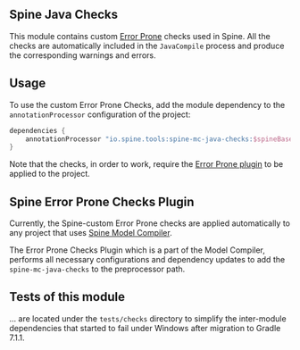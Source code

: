 ## Spine Java Checks
This module contains custom [Error Prone](https://github.com/google/error-prone) checks used in 
Spine. All the checks are automatically included in the `JavaCompile` process and produce the 
corresponding warnings and errors.

## Usage
To use the custom Error Prone Checks, add the module dependency to the `annotationProcessor` 
configuration of the project:

```groovy
dependencies {
    annotationProcessor "io.spine.tools:spine-mc-java-checks:$spineBaseVersion"
}
```

Note that the checks, in order to work, require the 
[Error Prone plugin](https://plugins.gradle.org/plugin/net.ltgt.errorprone) to be applied to the 
project.

## Spine Error Prone Checks Plugin
Currently, the Spine-custom Error Prone checks are applied automatically to any project that uses 
[Spine Model Compiler](../mc-java).

 The Error Prone Checks Plugin which is a part of the Model Compiler, performs all necessary 
 configurations and dependency updates to add the `spine-mc-java-checks` to the preprocessor 
 path.

## Tests of this module
... are located under the `tests/checks` directory to simplify the inter-module dependencies that
started to fail under Windows after migration to Gradle 7.1.1. 
